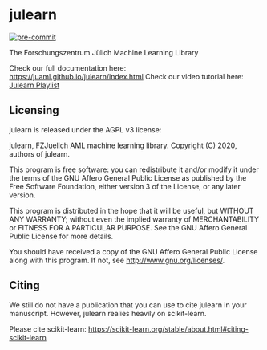 # julearn

[![pre-commit](https://img.shields.io/badge/pre--commit-enabled-brightgreen?logo=pre-commit)](https://github.com/pre-commit/pre-commit)

The Forschungszentrum Jülich Machine Learning Library

Check our full documentation here: https://juaml.github.io/julearn/index.html
Check our video tutorial here: [Julearn Playlist](https://youtube.com/playlist?list=PLvb39y5Ge21CUjccmY_0kXRCwBBaikGf_)



## Licensing

julearn is released under the AGPL v3 license:

julearn, FZJuelich AML machine learning library.
Copyright (C) 2020, authors of julearn.

This program is free software: you can redistribute it and/or modify
it under the terms of the GNU Affero General Public License as published by
the Free Software Foundation, either version 3 of the License, or any later version.

This program is distributed in the hope that it will be useful,
but WITHOUT ANY WARRANTY; without even the implied warranty of
MERCHANTABILITY or FITNESS FOR A PARTICULAR PURPOSE.  See the
GNU Affero General Public License for more details.

You should have received a copy of the GNU Affero General Public License
along with this program.  If not, see <http://www.gnu.org/licenses/>.


## Citing
We still do not have a publication that you can use to cite julearn in your
manuscript. However, julearn realies heavily on scikit-learn.

Please cite scikit-learn: https://scikit-learn.org/stable/about.html#citing-scikit-learn
